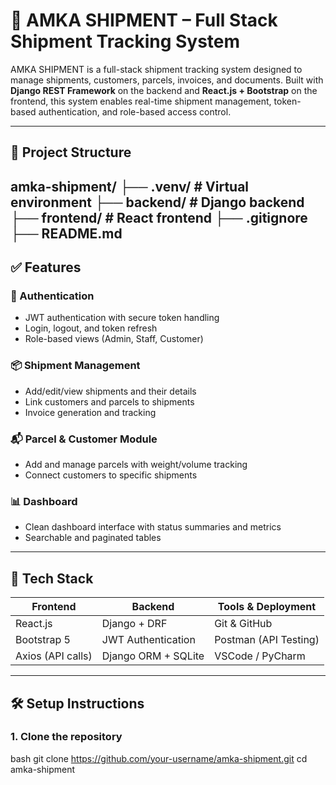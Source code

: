 # 🚚 AMKA SHIPMENT – Full Stack Shipment Tracking System

AMKA SHIPMENT is a full-stack shipment tracking system designed to manage shipments, customers, parcels, invoices, and documents. Built with **Django REST Framework** on the backend and **React.js + Bootstrap** on the frontend, this system enables real-time shipment management, token-based authentication, and role-based access control.

---

## 📁 Project Structure

amka-shipment/
├── .venv/ # Virtual environment
├── backend/ # Django backend
├── frontend/ # React frontend
├── .gitignore
├── README.md
---

## ✅ Features

### 🔐 Authentication
- JWT authentication with secure token handling
- Login, logout, and token refresh
- Role-based views (Admin, Staff, Customer)

### 📦 Shipment Management
- Add/edit/view shipments and their details
- Link customers and parcels to shipments
- Invoice generation and tracking

### 📬 Parcel & Customer Module
- Add and manage parcels with weight/volume tracking
- Connect customers to specific shipments

### 📊 Dashboard
- Clean dashboard interface with status summaries and metrics
- Searchable and paginated tables

---

## 🚀 Tech Stack

| Frontend                | Backend               | Tools & Deployment       |
|------------------------|-----------------------|--------------------------|
| React.js               | Django + DRF          | Git & GitHub             |
| Bootstrap 5            | JWT Authentication    | Postman (API Testing)    |
| Axios (API calls)      | Django ORM + SQLite   | VSCode / PyCharm         |

---
## 🛠️ Setup Instructions

### 1. Clone the repository

bash
git clone https://github.com/your-username/amka-shipment.git
cd amka-shipment
